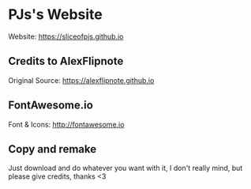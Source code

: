 # PJs's Website
Website: https://sliceofpjs.github.io

## Credits to AlexFlipnote
Original Source: https://alexflipnote.github.io

## FontAwesome.io
Font & Icons: http://fontawesome.io

## Copy and remake
Just download and do whatever you want with it, I don't really mind, but please give credits, thanks <3
